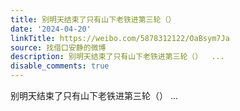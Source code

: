 ```yaml
---
title: 别明天结束了只有山下老铁进第三轮（）
date: '2024-04-20'
linkTitle: https://weibo.com/5878312122/OaBsym7Ja
source: 找借口安静的微博
description: 别明天结束了只有山下老铁进第三轮（）  ...
disable_comments: true
---
```

别明天结束了只有山下老铁进第三轮（）  ...